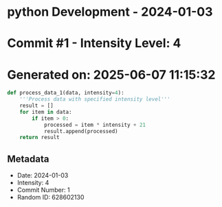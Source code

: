 ﻿# python Development - 2024-01-03
# Commit #1 - Intensity Level: 4
# Generated on: 2025-06-07 11:15:32
```python
def process_data_1(data, intensity=4):
    '''Process data with specified intensity level'''
    result = []
    for item in data:
        if item > 0:
            processed = item * intensity + 21
            result.append(processed)
    return result
```
## Metadata
- Date: 2024-01-03
- Intensity: 4
- Commit Number: 1
- Random ID: 628602130
